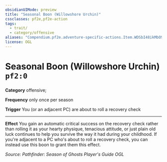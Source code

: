 ```yaml
---
obsidianUIMode: preview
title: "Seasonal Boon (Willowshore Urchin)"
cssclasses: pf2e,pf2e-action
tags:
  - trait/
  - category/offensive
aliases: "Compendium.pf2e.adventure-specific-actions.Item.WDSbI48ikMbO9ZLJ"
license: OGL
---
```

# Seasonal Boon (Willowshore Urchin) `pf2:0`

### 

**Category** offensive; 




**Frequency** only once per season

**Trigger** You (or an adjacent PC) are about to roll a recovery check

* * *

**Effect** You gain an automatic critical success on the recovery check rather than rolling it as your hearty physique, tenacious attitude, or just plain old luck continues to help you survive the way it had during your childhood. If you're adjacent to a PC who's about to roll a recovery check, you can instead use this boon to grant them this effect.

*Source: Pathfinder: Season of Ghosts Player's Guide*
*OGL*